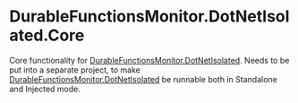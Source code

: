 # DurableFunctionsMonitor.DotNetIsolated.Core

Core functionality for [DurableFunctionsMonitor.DotNetIsolated](https://github.com/microsoft/DurableFunctionsMonitor/tree/main/durablefunctionsmonitor.dotnetisolated).
Needs to be put into a separate project, to make [DurableFunctionsMonitor.DotNetIsolated](https://github.com/microsoft/DurableFunctionsMonitor/tree/main/durablefunctionsmonitor.dotnetisolated) be runnable both in Standalone and Injected mode.